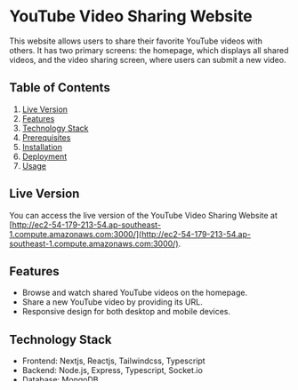 # YouTube Video Sharing Website

This website allows users to share their favorite YouTube videos with others. It has two primary screens: the homepage, which displays all shared videos, and the video sharing screen, where users can submit a new video.


## Table of Contents

1. [Live Version](#live-version)
2. [Features](#features)
3. [Technology Stack](#technology-stack)
4. [Prerequisites](#prerequisites)
5. [Installation](#installation)
6. [Deployment](#deployment)
7. [Usage](#usage)

## Live Version

You can access the live version of the YouTube Video Sharing Website at [http://ec2-54-179-213-54.ap-southeast-1.compute.amazonaws.com:3000/](http://ec2-54-179-213-54.ap-southeast-1.compute.amazonaws.com:3000/).

## Features

- Browse and watch shared YouTube videos on the homepage.
- Share a new YouTube video by providing its URL.
- Responsive design for both desktop and mobile devices.

## Technology Stack

- Frontend: Nextjs, Reactjs, Tailwindcss, Typescript
- Backend: Node.js, Express, Typescript, Socket.io
- Database: MongoDB

## Prerequisites

Before you begin, ensure you have the following installed on your local machine:

- [Node.js](https://nodejs.org/en/download/)
- [npm](https://www.npmjs.com/get-npm)
- [Docker](https://docs.docker.com/engine/install/) and [Docker Compose](https://docs.docker.com/compose/install/)

## Installation

Clone this repository:

```
git clone https://github.com/vietnh/youtube-video-sharing.git
```

### For testing

At the root folder of the repository:
```
docker-compose up -d
```

The website should now be running at `http://localhost:3000`.

### For development

1. Navigate to the backend `server` directory:
```
cd server
```

2. Install the required backend dependencies:
```
npm install
```

3. Create a `.env` file in the `server` directory and add the following environment variables:
````
JWT_TOKEN=myyoutubesharingappjwtsecret
YOUTUBE_API_KEY=<your_google_api>
MONGO_URI=mongodb://localhost:27017/youtube-sharing
````

4. Start the server:
```
npm run dev
```

The backend server should now be running at `http://localhost:3001`.

5. Open a new terminal window and navigate to the frontend `youtube-sharing` directory:
```
cd youtube-sharing
```

6. Install the required frontend dependencies:
```
npm install
```

7. Create a `.env` file in the `youtube-sharing` directory and add the following environment variable:
```
NEXT_PUBLIC_API_URL=http://localhost:3001
```

8. Start the frontend development server:
```
npm run dev
```

The frontend should now be running at `http://localhost:3000`.

## Deployment

Ensure that you already have [Docker](https://docs.docker.com/engine/install/) and [Docker Compose](https://docs.docker.com/compose/install/) installed on an AWS EC2 Linux instance up and running. To deploy the application using Docker Compose on an EC2 instance, follow these steps:

1. Use `scp` to copy the source code from your local machine to the EC2 instance:
```
scp -r /path/to/local/youtube-video-sharing ec2-user@ec2-instance-ip:/path/to/remote/directory
```

Replace `/path/to/local/youtube-video-sharing-website` with the path to your local project folder, `ec2-user@ec2-instance-ip` with your EC2 instance's user and IP address, and `/path/to/remote/directory` with the desired path on the EC2 instance.

2. SSH into your EC2 instance:
```
ssh ec2-user@ec2-instance-ip
```

Replace `ec2-user@ec2-instance-ip` with your EC2 instance's user and IP address.

3. Navigate to the project directory on the EC2 instance:
```
cd /path/to/remote/directory/youtube-video-sharing
```

4. Start the application using Docker Compose:
```
docker-compose up -d
```

This command will build and start the frontend, backend, and MongoDB services in Docker containers.

Your application should now be deployed and running on your EC2 instance. Access the application at http://ec2-instance-ip:3001.

## Usage
Homepage: Visit the homepage at http://localhost:3000 to view all shared YouTube videos.

Share a Video: Click on the "Share a Video" button or navigate to http://localhost:3000/share to open the video sharing screen. Enter the YouTube video URL and click the "Share" button to submit the video.